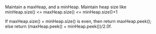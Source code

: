 
Maintain a maxHeap, and a minHeap.  Maintain heap size like  minHeap.size() <= maxHeap.size() <= minHeap.size()+1

If maxHeap.size() + minHeap.size() is even, then return maxHeap.peek();
else  return (maxHeap.peek() + minHeap.peek())/2.0f.   

